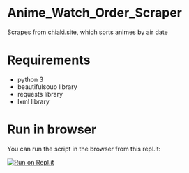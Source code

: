 # Anime_Watch_Order_Scraper
Scrapes from [chiaki.site](https://chiaki.site/), which sorts animes by air date

# Requirements
- python 3
- beautifulsoup library
- requests library
- lxml library

# Run in browser
You can run the script in the browser from this repl.it:

[![Run on Repl.it](https://repl.it/badge/github/EdZ543/Anime_Watch_Order_Scraper)](https://repl.it/@EdZ123/AnimeWatchOrderScraper#)
